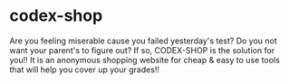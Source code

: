 # codex-shop
 Are you feeling miserable cause you failed yesterday's test? Do you not want your parent's to figure out? If so, CODEX-SHOP is the solution for you!! It is an anonymous shopping website for cheap & easy to use tools that will help you cover up your grades!!
